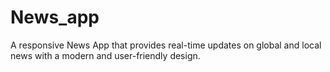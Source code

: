 # News_app
A responsive News App that provides real-time updates on global and local news with a modern and user-friendly design.
